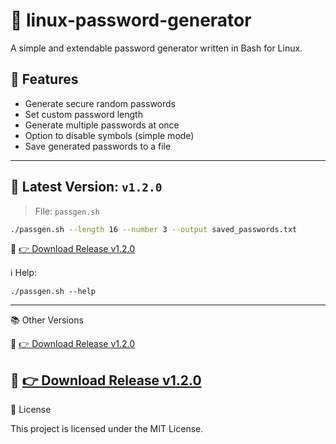# 🔐 linux-password-generator

A simple and extendable password generator written in Bash for Linux.

## 🚀 Features

- Generate secure random passwords
- Set custom password length
- Generate multiple passwords at once
- Option to disable symbols (simple mode)
- Save generated passwords to a file

---

## 📌 Latest Version: `v1.2.0`

> File: `passgen.sh`

```bash
./passgen.sh --length 16 --number 3 --output saved_passwords.txt
```

🔗 [👉 Download Release v1.2.0](https://github.com/farzan-dev13/linux-password-generator/releases/tag/v1.2.0)

ℹ️ Help:

```
./passgen.sh --help

```


---
📚 Other Versions

🔗 [👉 Download Release v1.2.0](https://github.com/farzan-dev13/linux-password-generator/releases/tag/v1.2.0)

🔗 [👉 Download Release v1.2.0](https://github.com/farzan-dev13/linux-password-generator/releases/tag/v1.0.0)
---

📄 License

This project is licensed under the MIT License.



